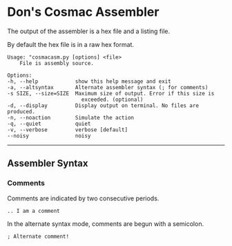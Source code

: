 # Don's Cosmac Assembler



The output of the assembler is a hex file and a listing file.

By default the hex file is in a raw hex format.



    Usage: "cosmacasm.py [options] <file>
        File is assembly source.

    Options:
    -h, --help            show this help message and exit
    -a, --altsyntax       Alternate assembler syntax (; for comments)
    -s SIZE, --size=SIZE  Maximum size of output. Error if this size is
                            exceeded. (optional)
    -d, --display         Display output on terminal. No files are produced.
    -n, --noaction        Simulate the action
    -q, --quiet           quiet
    -v, --verbose         verbose [default]
    --noisy               noisy


---------------------------------------------------------------------------

## Assembler Syntax


### Comments

Comments are indicated by two consecutive periods.

    .. I am a comment


In the alternate syntax mode, comments are begun with a semicolon.

    ; Alternate comment!



